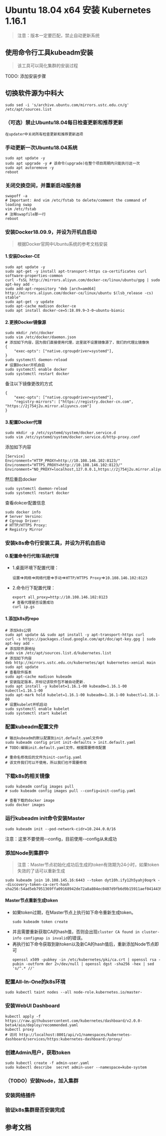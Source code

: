 # Ubuntu 18.04 x64 安装 Kubernetes 1.16.1

> 注意：版本一定要匹配，禁止自动更新系统

## 使用命令行工具kubeadm安装
> 该工具可以简化集群的安装过程

TODO: 添加安装步骤

## 切换软件源为中科大
```shell
sudo sed -i 's/archive.ubuntu.com/mirrors.ustc.edu.cn/g' /etc/apt/sources.list 
```

### （可选）禁止Ubuntu18.04每日检查更新和推荐更新
```
在updater中关闭所有检查更新和推荐更新选项
```

### 手动更新一次Ubuntu18.04系统
```shell
sudo apt update -y
sudo apt upgrade -y # 该命令(upgrade)在整个项目周期内只能执行这一次
sudo apt autoremove -y
reboot
```

### 关闭交换空间，并重新启动服务器
```shell
swapoff -a
# Important: And vim /etc/fstab to delete/comment the command of loading swap
vim /etc/fstab
# 注释swapfile那一行
reboot
```

### 安装Docker18.09.9，并设为开机自启动

> 根据Docker官网中Ubuntu系统的参考文档安装

#### 1.安装Docker-CE

```shell
sudo apt update -y
sudo apt-get -y install apt-transport-https ca-certificates curl software-properties-common
curl -fsSL http://mirrors.aliyun.com/docker-ce/linux/ubuntu/gpg | sudo apt-key add -
sudo add-apt-repository "deb [arch=amd64] http://mirrors.aliyun.com/docker-ce/linux/ubuntu $(lsb_release -cs) stable"
sudo apt-get -y update
sudo apt-cache madison docker-ce
sudo apt install docker-ce=5:18.09.9~3-0~ubuntu-bionic
```

#### 2.更换Docker镜像源
```shell
sudo mkdir /etc/docker
sudo vim /etc/docker/daemon.json
# 添加如下内容，因为我们直接使用代理，这里就不设置镜像源了，我们的代理比镜像快
{
	"exec-opts": ["native.cgroupdriver=systemd"],
}
sudo systemctl daemon-reload
# 设置Docker开机自启
sudo systemctl enable docker
sudo systemctl restart docker
```

备注以下镜像更改的方式
```shell
{
	"exec-opts": ["native.cgroupdriver=systemd"],
    "registry-mirrors": ["https://registry.docker-cn.com", "https://2j754j2u.mirror.aliyuncs.com"]
}
```

#### 3.配置Docker代理
```shell
sudo mkdir -p /etc/systemd/system/docker.service.d
sudo vim /etc/systemd/system/docker.service.d/http-proxy.conf
```
添加如下内容
```shell
[Service]
Environment="HTTP_PROXY=http://10.108.146.102:8123/"
Environment="HTTPS_PROXY=http://10.108.146.102:8123/"
Environment="NO_PROXY=localhost,127.0.0.1,https://2j754j2u.mirror.aliyuncs.com,10.*.*.*,192.*.*.*,mirrors.ustc.edu.cn,mirrors.tuna.tsinghua.edu.cn,gitee.com"
```
然后重启docker
```shell
sudo systemctl daemon-reload
sudo systemctl restart docker
```
查看dokcer配置信息
```shell
sudo docker info
# Server Versino:
# Cgroup Driver:
# HTTP/HTTPS Proxy:
# Registry Mirror
```

### 安装k8s命令行安装工具，并设为开机自启动

#### 0.配置命令行代理/系统代理

- 1.桌面环境下配置代理：
  
    `设置`=>`网络`=>`网络代理`=>`手动`=>`HTTP/HTTPS Proxy`=>`10.108.146.102:8123`

- 2.命令行下配置代理：
    ```shell
    export all_proxy=http://10.108.146.102:8123
    # 查看代理是否设置成功
    curl ip.gs
    ```

#### 1.添加k8s的repo
```shell
# 添加k8s公钥
sudo apt update && sudo apt install -y apt-transport-https curl
curl -s https://packages.cloud.google.com/apt/doc/apt-key.gpg | sudo apt-key add -
# 添加软件源地址
sudo vim /etc/apt/sources.list.d/kubernetes.list
# 添加如下内容
deb http://mirrors.ustc.edu.cn/kubernetes/apt kubernetes-xenial main
sudo apt update
# 查看软件版本
sudo apt-cache madison kubeadm
# 安装指定版本，并标记该软件包不被自动更新.
sudo apt install -y kubelet=1.16.1-00 kubeadm=1.16.1-00 kubectl=1.16.1-00
sudo apt-mark hold kubelet=1.16.1-00 kubeadm=1.16.1-00 kubectl=1.16.1-00
# 设置kubelet开机启动
sudo systemctl enable kubelet
sudo systemctl start kubelet
```

### 配置kubeadm配置文件

```shell
# 输出kubeadm的默认配置到init.default.yaml文件中
sudo kubeadm config print init-defaults > init.default.yaml
# TODO:编辑init.default.yaml文件，根据需要修改配置

# 重命名修改后的文件为init-config.yaml
# 该文件我们可以不使用，所以我们也不需要修改
```

### 下载k8s的相关镜像
```shell
sudo kubeadm config images pull
# sudo kubeadm config images pull --config=init-config.yaml

# 查看下载的docker image
sudo docker images
```

### 运行kubeadm init命令安装Master
```
sudo kubeadm init --pod-network-cidr=10.244.0.0/16
```
注意：这里不要使用--config，目前使用--config从未成功

### 添加Node到集群中

> 注意：Master节点初始化成功后生成的token有效期为24小时，如果token失效的了话可以重新生成

```shell
sudo kubeadm join 10.108.145.16:6443 --token dyt10h.ify12h5yahj0oqrk --discovery-token-ca-cert-hash sha256:54ad5eb7951369ffa09168942de72a8a804ec0407d9fb6d9b15911aef0414439
```

#### Master节点重新生成token

- 如果token过期，在Master节点上执行如下命令重新生成token。 
  ```shell
  sudo kubeadm token create
  ```
- 并且需要重新获取CA的hash值，否则会出现`cluster CA found in cluster-info configmap is invalid`的错误。
- 再执行如下命令获取到新token以及新CA的hash值后，重新添加Node节点即可
  ```shell
  openssl x509 -pubkey -in /etc/kubernetes/pki/ca.crt | openssl rsa -pubin -outform der 2>/dev/null | openssl dgst -sha256 -hex | sed 's/^.* //'
  ```


### 配置All-In-One的k8s环境
```shell
sudo kubectl taint nodes --all node-role.kubernetes.io/master-
```

### 安装WebUI Dashboard
```shell
kubectl apply -f https://raw.githubusercontent.com/kubernetes/dashboard/v2.0.0-beta4/aio/deploy/recommended.yaml
kubectl proxy
# 访问 http://localhost:8001/api/v1/namespaces/kubernetes-dashboard/services/https:kubernetes-dashboard:/proxy/
```

### 创建Admin用户，获取token
```shell
sudo kubectl create -f admin-user.yaml
sudo kubectl describe  secret admin-user --namespace=kube-system
```
### （TODO）安装Node，加入集群

### 安装网络插件

### 验证k8s集群是否安装完成



## 参考文档
